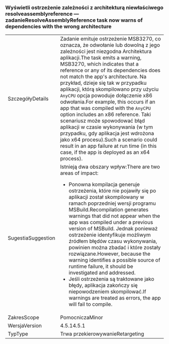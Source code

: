 ### <a name="resolveassemblyreference-task-now-warns-of-dependencies-with-the-wrong-architecture"></a><span data-ttu-id="bd3e0-101">Wyświetli ostrzeżenie zależności z architekturą niewłaściwego resolveassemblyreference — zadanie</span><span class="sxs-lookup"><span data-stu-id="bd3e0-101">ResolveAssemblyReference task now warns of dependencies with the wrong architecture</span></span>

|   |   |
|---|---|
|<span data-ttu-id="bd3e0-102">Szczegóły</span><span class="sxs-lookup"><span data-stu-id="bd3e0-102">Details</span></span>|<span data-ttu-id="bd3e0-103">Zadanie emituje ostrzeżenie MSB3270, co oznacza, że odwołanie lub dowolną z jego zależności jest niezgodna Architektura aplikacji.</span><span class="sxs-lookup"><span data-stu-id="bd3e0-103">The task emits a warning, MSB3270, which indicates that a reference or any of its dependencies does not match the app's architecture.</span></span> <span data-ttu-id="bd3e0-104">Na przykład, dzieje się tak w przypadku aplikacji, którą skompilowano przy użyciu <code>AnyCPU</code> opcja powoduje dołączenie x86 odwołania.</span><span class="sxs-lookup"><span data-stu-id="bd3e0-104">For example, this occurs if an app that was compiled with the <code>AnyCPU</code> option includes an x86 reference.</span></span> <span data-ttu-id="bd3e0-105">Taki scenariusz może spowodować błąd aplikacji w czasie wykonywania (w tym przypadku, gdy aplikacja jest wdrożona jako x64 procesu).</span><span class="sxs-lookup"><span data-stu-id="bd3e0-105">Such a scenario could result in an app failure at run time (in this case, if the app is deployed as an x64 process).</span></span>|
|<span data-ttu-id="bd3e0-106">Sugestia</span><span class="sxs-lookup"><span data-stu-id="bd3e0-106">Suggestion</span></span>|<span data-ttu-id="bd3e0-107">Istnieją dwa obszary wpływ:</span><span class="sxs-lookup"><span data-stu-id="bd3e0-107">There are two areas of impact:</span></span><ul><li><span data-ttu-id="bd3e0-108">Ponowna kompilacja generuje ostrzeżenia, które nie pojawiły się po aplikacji został skompilowany w ramach poprzedniej wersji programu MSBuild.</span><span class="sxs-lookup"><span data-stu-id="bd3e0-108">Recompilation generates warnings that did not appear when the app was compiled under a previous version of MSBuild.</span></span> <span data-ttu-id="bd3e0-109">Jednak ponieważ ostrzeżenie identyfikuje możliwym źródłem błędów czasu wykonywania, powinien można zbadać i które zostały rozwiązane.</span><span class="sxs-lookup"><span data-stu-id="bd3e0-109">However, because the warning identifies a possible source of runtime failure, it should be investigated and addressed.</span></span></li><li><span data-ttu-id="bd3e0-110">Jeśli ostrzeżenia są traktowane jako błędy, aplikacja zakończy się niepowodzeniem skompilować.</span><span class="sxs-lookup"><span data-stu-id="bd3e0-110">If warnings are treated as errors, the app will fail to compile.</span></span></li></ul>|
|<span data-ttu-id="bd3e0-111">Zakres</span><span class="sxs-lookup"><span data-stu-id="bd3e0-111">Scope</span></span>|<span data-ttu-id="bd3e0-112">Pomocnicza</span><span class="sxs-lookup"><span data-stu-id="bd3e0-112">Minor</span></span>|
|<span data-ttu-id="bd3e0-113">Wersja</span><span class="sxs-lookup"><span data-stu-id="bd3e0-113">Version</span></span>|<span data-ttu-id="bd3e0-114">4.5.1</span><span class="sxs-lookup"><span data-stu-id="bd3e0-114">4.5.1</span></span>|
|<span data-ttu-id="bd3e0-115">Typ</span><span class="sxs-lookup"><span data-stu-id="bd3e0-115">Type</span></span>|<span data-ttu-id="bd3e0-116">Trwa przekierowywanie</span><span class="sxs-lookup"><span data-stu-id="bd3e0-116">Retargeting</span></span>|

